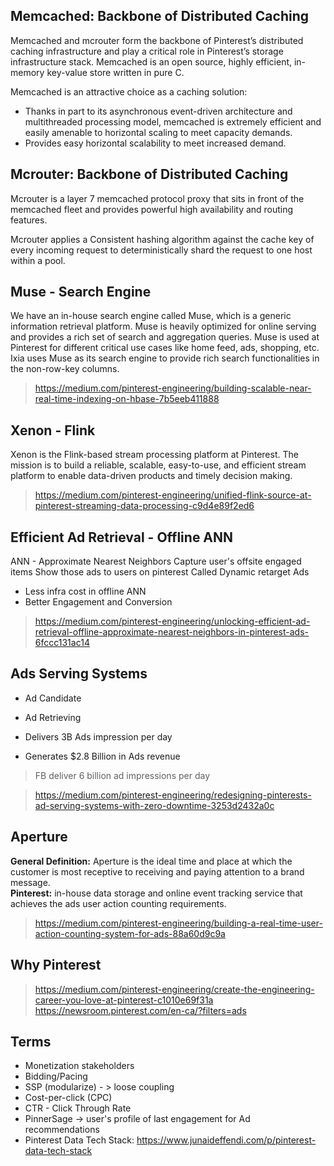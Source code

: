 ## Memcached: Backbone of Distributed Caching
Memcached and mcrouter form the backbone of Pinterest’s distributed caching infrastructure and play a critical role in Pinterest’s storage infrastructure stack. Memcached is an open source, highly efficient, in-memory key-value store written in pure C.

Memcached is an attractive choice as a caching solution:
- Thanks in part to its asynchronous event-driven architecture and multithreaded processing model, memcached is extremely efficient and easily amenable to horizontal scaling to meet capacity demands.
- Provides easy horizontal scalability to meet increased demand.

## Mcrouter: Backbone of Distributed Caching
Mcrouter is a layer 7 memcached protocol proxy that sits in front of the memcached fleet and provides powerful high availability and routing features.

Mcrouter applies a Consistent hashing algorithm against the cache key of every incoming request to deterministically shard the request to one host within a pool.

## Muse - Search Engine
We have an in-house search engine called Muse, which is a generic information retrieval platform.
Muse is heavily optimized for online serving and provides a rich set of search and aggregation queries.
Muse is used at Pinterest for different critical use cases like home feed, ads, shopping, etc.
Ixia uses Muse as its search engine to provide rich search functionalities in the non-row-key columns.
> https://medium.com/pinterest-engineering/building-scalable-near-real-time-indexing-on-hbase-7b5eeb411888


## Xenon - Flink
Xenon is the Flink-based stream processing platform at Pinterest. The mission is to build a reliable, scalable, easy-to-use, and efficient stream platform to enable data-driven products and timely decision making.
> https://medium.com/pinterest-engineering/unified-flink-source-at-pinterest-streaming-data-processing-c9d4e89f2ed6

## Efficient Ad Retrieval - Offline ANN
ANN - Approximate Nearest Neighbors
Capture user's offsite engaged items
Show those ads to users on pinterest
Called Dynamic retarget Ads
- Less infra cost in offline ANN
- Better Engagement and Conversion
> https://medium.com/pinterest-engineering/unlocking-efficient-ad-retrieval-offline-approximate-nearest-neighbors-in-pinterest-ads-6fccc131ac14

## Ads Serving Systems
- Ad Candidate
- Ad Retrieving

- Delivers 3B Ads impression per day
- Generates $2.8 Billion in Ads revenue

> FB deliver 6 billion ad impressions per day

> https://medium.com/pinterest-engineering/redesigning-pinterests-ad-serving-systems-with-zero-downtime-3253d2432a0c

## Aperture
**General Definition:** Aperture is the ideal time and place at which the customer is most receptive to receiving and paying attention to a brand message.<br>
**Pinterest:** in-house data storage and online event tracking service that achieves the ads user action counting requirements.
> https://medium.com/pinterest-engineering/building-a-real-time-user-action-counting-system-for-ads-88a60d9c9a

## Why Pinterest
> https://medium.com/pinterest-engineering/create-the-engineering-career-you-love-at-pinterest-c1010e69f31a
> https://newsroom.pinterest.com/en-ca/?filters=ads


## Terms
- Monetization stakeholders
- Bidding/Pacing
- SSP (modularize) - > loose coupling
- Cost-per-click (CPC)
- CTR - Click Through Rate
- PinnerSage -> user's profile of last engagement for Ad recommendations
- Pinterest Data Tech Stack: https://www.junaideffendi.com/p/pinterest-data-tech-stack
